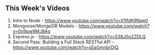 ## This Week's Videos

1. Intro to Node - https://www.youtube.com/watch?v=X1IfdK9Nqe0
2. Mongoose/MongoDB Models - https://www.youtube.com/watch?v=0o9pw9MJ8Ag
3. Express.js - https://www.youtube.com/watch?v=S38J0o2ZDLQ
4. Second Pass: Building a Full Stack RESTful API - https://www.youtube.com/watch?v=sEaGmnbrDjQ
